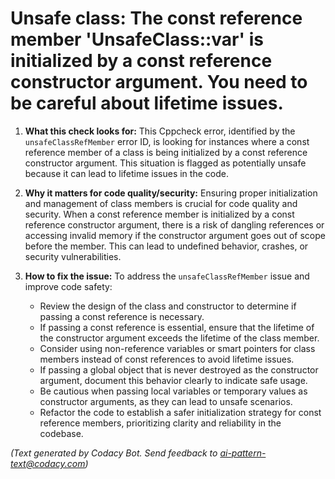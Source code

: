 # Unsafe class: The const reference member 'UnsafeClass::var' is initialized by a const reference constructor argument. You need to be careful about lifetime issues.

1. **What this check looks for:**
   This Cppcheck error, identified by the `unsafeClassRefMember` error ID, is looking for instances where a const reference member of a class is being initialized by a const reference constructor argument. This situation is flagged as potentially unsafe because it can lead to lifetime issues in the code.

2. **Why it matters for code quality/security:**
   Ensuring proper initialization and management of class members is crucial for code quality and security. When a const reference member is initialized by a const reference constructor argument, there is a risk of dangling references or accessing invalid memory if the constructor argument goes out of scope before the member. This can lead to undefined behavior, crashes, or security vulnerabilities.

3. **How to fix the issue:**
   To address the `unsafeClassRefMember` issue and improve code safety:
   - Review the design of the class and constructor to determine if passing a const reference is necessary.
   - If passing a const reference is essential, ensure that the lifetime of the constructor argument exceeds the lifetime of the class member.
   - Consider using non-reference variables or smart pointers for class members instead of const references to avoid lifetime issues.
   - If passing a global object that is never destroyed as the constructor argument, document this behavior clearly to indicate safe usage.
   - Be cautious when passing local variables or temporary values as constructor arguments, as they can lead to unsafe scenarios.
   - Refactor the code to establish a safer initialization strategy for const reference members, prioritizing clarity and reliability in the codebase.

_(Text generated by Codacy Bot. Send feedback to ai-pattern-text@codacy.com)_
